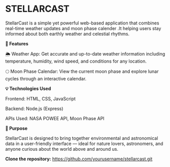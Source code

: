 # STELLARCAST
 StellarCast is a simple yet powerful web-based application that combines real-time weather updates and moon phase calender .It helping users stay informed about both earthly weather and celestial rhythms.


**🚀 Features**

🌦️ Weather App:
Get accurate and up-to-date weather information including temperature, humidity, wind speed, and conditions for any location.

🌕 Moon Phase Calendar:
View the current moon phase and explore lunar cycles through an interactive calendar.

**💡 Technologies Used**

Frontend: HTML, CSS, JavaScript

Backend: Node.js (Express)

APIs Used: NASA POWEE API, Moon Phase API

**🎯 Purpose**

StellarCast is designed to bring together environmental and astronomical data in a user-friendly interface — ideal for nature lovers, astronomers, and anyone curious about the world above and around us.

**Clone the repository:**
 https://github.com/yourusername/stellarcast.git
